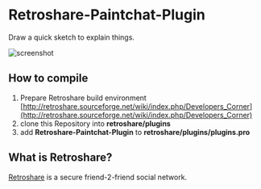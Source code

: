 # Retroshare-Paintchat-Plugin #

Draw a quick sketch to explain things.

![screenshot](https://github.com/electron128/Retroshare-Paintchat-Plugin/raw/master/paintchat-2.png "Paintchat Plugin for Retroshare")

## How to compile ##

1. Prepare Retroshare build environment [http://retroshare.sourceforge.net/wiki/index.php/Developers_Corner](http://retroshare.sourceforge.net/wiki/index.php/Developers_Corner)
2. clone this Repository into **retroshare/plugins**
3. add **Retroshare-Paintchat-Plugin** to **retroshare/plugins/plugins.pro**

## What is Retroshare? ##

[Retroshare](http://retroshare.sourceforge.net) is a secure friend-2-friend social network.